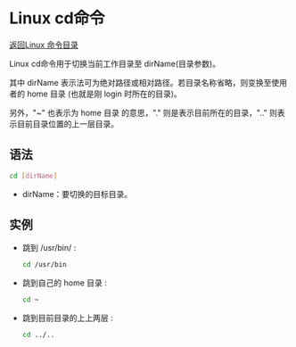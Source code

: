 # Linux cd命令
[返回Linux 命令目录](11.Linux命令大全.md)

Linux cd命令用于切换当前工作目录至 dirName(目录参数)。

其中 dirName 表示法可为绝对路径或相对路径。若目录名称省略，则变换至使用者的 home 目录 (也就是刚 login 时所在的目录)。

另外，"~" 也表示为 home 目录 的意思，"." 则是表示目前所在的目录，".." 则表示目前目录位置的上一层目录。

## 语法
```bash
cd [dirName]
```
* dirName：要切换的目标目录。    

## 实例

* 跳到 /usr/bin/ :
    ```bash
    cd /usr/bin
    ```

* 跳到自己的 home 目录 :
    ```bash
    cd ~
    ```

* 跳到目前目录的上上两层 :
    ```bash
    cd ../..
    ```
